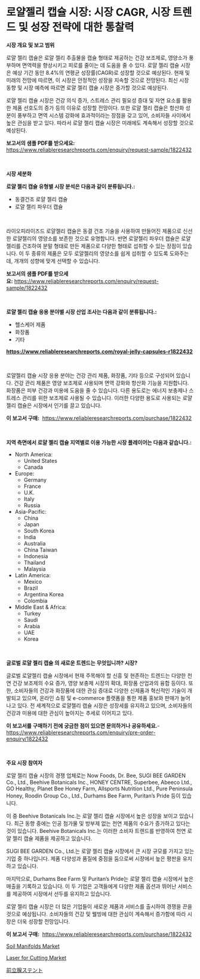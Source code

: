 <p><h1>로얄젤리 캡슐 시장: 시장 CAGR, 시장 트렌드 및 성장 전략에 대한 통찰력</h1></p><p><strong>시장 개요 및 보고 범위</strong></p>
<p><p>로얄 젤리 캡슐은 로얄 젤리 추출물을 캡슐 형태로 제공하는 건강 보조제로, 영양소가 풍부하며 면역력을 향상시키고 피로를 줄이는 데 도움을 줄 수 있다. 로얄 젤리 캡슐 시장은 예상 기간 동안 8.4%의 연평균 성장률(CAGR)로 성장할 것으로 예상된다. 현재 및 미래의 전망에 따르면, 이 시장은 안정적인 성장을 지속할 것으로 전망된다. 최신 시장 동향 및 시장 예측에 따르면 로얄 젤리 캡슐 시장은 증가할 것으로 예상된다.</p><p>로얄 젤리 캡슐 시장은 건강 의식 증가, 스트레스 관리 필요성 증대 및 자연 요소를 활용한 제품 선호도의 증가 등의 이유로 성장할 전망이다. 또한 로얄 젤리 캡슐은 항산화 성분이 풍부하고 면역 시스템 강화에 효과적이라는 장점을 갖고 있어, 소비자들 사이에서 높은 관심을 받고 있다. 따라서 로얄 젤리 캡슐 시장은 미래에도 계속해서 성장할 것으로 예상된다.</p></p>
<p><strong>보고서의 샘플 PDF를 받으세요:</strong> <a href="https://www.reliableresearchreports.com/enquiry/request-sample/1822432">https://www.reliableresearchreports.com/enquiry/request-sample/1822432</a></p>
<p>&nbsp;</p>
<p><strong>시장 세분화</strong></p>
<p><strong>로얄 젤리 캡슐 유형별 시장 분석은 다음과 같이 분류됩니다.:</strong></p>
<p><ul><li>동결건조 로얄 젤리 캡슐</li><li>로얄 젤리 파우더 캡슐</li></ul></p>
<p>&nbsp;</p>
<p><p>라이오피라이즈드 로얄젤리 캡슐은 동결 건조 기술을 사용하여 만들어진 제품으로 신선한 로얄젤리의 영양소를 보존한 것으로 유명합니다. 반면 로얄젤리 파우더 캡슐은 로얄젤리를 건조하여 분말 형태로 만든 제품으로 다양한 형태로 섭취할 수 있는 장점이 있습니다. 이 두 종류의 제품은 모두 로얄젤리의 영양소를 쉽게 섭취할 수 있도록 도와주는데, 개개의 성향에 맞게 선택할 수 있습니다.</p></p>
<p><strong>보고서의 샘플 PDF를 받으세요:</strong>&nbsp;<a href="https://www.reliableresearchreports.com/enquiry/request-sample/1822432">https://www.reliableresearchreports.com/enquiry/request-sample/1822432</a></p>
<p>&nbsp;</p>
<p><strong> 로얄 젤리 캡슐 응용 분야별 시장 산업 조사는 다음과 같이 분류됩니다.:</strong></p>
<p><ul><li>헬스케어 제품</li><li>화장품</li><li>기타</li></ul></p>
<p><strong><a href="https://www.reliableresearchreports.com/royal-jelly-capsules-r1822432">https://www.reliableresearchreports.com/royal-jelly-capsules-r1822432</a></strong></p>
<p>&nbsp;</p>
<p><p>로얄젤리 캡슐 시장 응용 분야는 건강 관리 제품, 화장품, 기타 등으로 구성되어 있습니다. 건강 관리 제품은 영양 보조제로 사용되며 면역 강화와 항산화 기능을 지원합니다. 화장품은 피부 건강과 미용에 도움을 줄 수 있습니다. 다른 용도로는 에너지 보충제나 스트레스 관리를 위한 보조제로 사용될 수 있습니다. 이러한 다양한 용도로 사용되는 로얄젤리 캡슐은 시장에서 인기를 끌고 있습니다.</p></p>
<p><strong>이 보고서 구매:</strong>&nbsp; <a href="https://www.reliableresearchreports.com/purchase/1822432">https://www.reliableresearchreports.com/purchase/1822432</a></p>
<p>&nbsp;</p>
<p><strong>지역 측면에서 로얄 젤리 캡슐 지역별로 이용 가능한 시장 플레이어는 다음과 같습니다.:</strong></p>
<p><ul>
    <li>
        North America:
        <ul>
            <li>United States</li>
            <li>Canada</li>
        </ul>
    </li>
    <li>
        Europe:
        <ul>
            <li>Germany</li>
            <li>France</li>
            <li>U.K.</li>
            <li>Italy</li>
            <li>Russia</li>
        </ul>
    </li>
    <li>
        Asia-Pacific:
        <ul>
            <li>China</li>
            <li>Japan</li>
            <li>South Korea</li>
            <li>India</li>
            <li>Australia</li>
            <li>China Taiwan</li>
            <li>Indonesia</li>
            <li>Thailand</li>
            <li>Malaysia</li>
        </ul>
    </li>
    <li>
        Latin America:
        <ul>
            <li>Mexico</li>
            <li>Brazil</li>
            <li>Argentina Korea</li>
            <li>Colombia</li>
        </ul>
    </li>
    <li>
        Middle East & Africa:
        <ul>
            <li>Turkey</li>
            <li>Saudi</li>
            <li>Arabia</li>
            <li>UAE</li>
            <li>Korea</li>
        </ul>
    </li>
    </ul></p>
<p>&nbsp;</p>
<p><strong>글로벌 로얄 젤리 캡슐 의 새로운 트렌드는 무엇입니까? 시장?</strong></p>
<p><p>글로벌 로얄젤리 캡슐 시장에서 현재 주목해야 할 신흥 및 현존하는 트렌드는 다양한 천연 건강 보조제의 수요 증가, 영양 보충제 시장의 확대, 화장품 산업과의 융합 등이다. 또한, 소비자들의 건강과 화장품에 대한 관심 증대로 다양한 신제품과 혁신적인 기술이 개발되고 있으며, 온라인 쇼핑 및 e-commerce 플랫폼을 통한 제품 홍보와 판매가 늘어나고 있다. 전 세계적으로 로얄젤리 캡슐 시장은 성장세를 유지하고 있으며, 소비자들의 건강과 미용에 대한 관심이 높아지는 추세로 이어지고 있다.</p></p>
<p><strong>이 보고서를 구매하기 전에 궁금한 점이 있으면 문의하거나 공유하세요.</strong>- <a href="https://www.reliableresearchreports.com/enquiry/pre-order-enquiry/1822432">https://www.reliableresearchreports.com/enquiry/pre-order-enquiry/1822432</a></p>
<p>&nbsp;</p>
<p><strong>주요 시장 참여자</strong></p>
<p><p>로얄 젤리 캡슐 시장의 경쟁 업체로는 Now Foods, Dr. Bee, SUGI BEE GARDEN Co., Ltd., Beehive Botanicals Inc., HONEY CENTRE, Superbee, Abeeco Ltd., GO Healthy, Planet Bee Honey Farm, Allsports Nutrition Ltd., Pure Peninsula Honey, Roodin Group Co., Ltd., Durhams Bee Farm, Puritan’s Pride 등이 있습니다.</p><p>이 중 Beehive Botanicals Inc.는 로얄 젤리 캡슐 시장에서 높은 성장을 보이고 있습니다. 최근 동향 중에는 인공 첨가물 및 방부제 없는 천연 제품의 수요가 증가하고 있다는 것이 있습니다. Beehive Botanicals Inc.는 이러한 소비자 트렌드를 반영하여 천연 로얄 젤리 캡슐 제품을 제공하고 있습니다.</p><p>SUGI BEE GARDEN Co., Ltd.는 로얄 젤리 캡슐 시장에서 큰 시장 규모를 가지고 있는 기업 중 하나입니다. 제품 다양성과 품질에 중점을 둠으로써 시장에서 높은 평판을 유지하고 있습니다.</p><p>마지막으로, Durhams Bee Farm 및 Puritan’s Pride는 로얄 젤리 캡슐 시장에서 높은 매출을 기록하고 있습니다. 이 두 기업은 고객들에게 다양한 제품 옵션과 뛰어난 서비스를 제공하여 시장에서 선두를 유지하고 있습니다.</p><p>로얄 젤리 캡슐 시장은 더 많은 기업들이 새로운 제품과 서비스를 출시하여 경쟁을 끈을 것으로 예상됩니다. 소비자들의 건강 및 웰빙에 대한 관심이 계속해서 증가함에 따라 시장은 더욱 성장할 전망입니다.</p></p>
<p><strong>이 보고서 구매:</strong>&nbsp;&nbsp;<a href="https://www.reliableresearchreports.com/purchase/1822432">https://www.reliableresearchreports.com/purchase/1822432</a></p>
<p><p><a href="https://github.com/vimar16th/Market-Research-Report-List-4/blob/main/soil-manifolds-market.md">Soil Manifolds Market</a></p><p><a href="https://github.com/luckyshygirl/Market-Research-Report-List-4/blob/main/laser-for-cutting-market.md">Laser for Cutting Market</a></p><p><a href="https://github.com/xnljig2898992/Market-Research-Report-List-1/blob/main/943157333096.md">前立腺ステント</a></p></p>